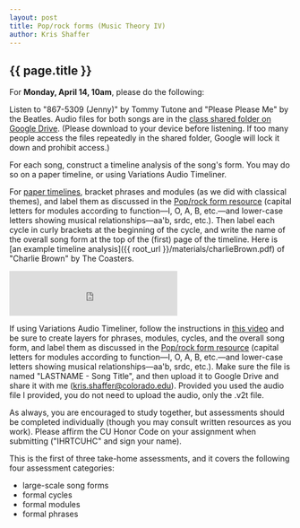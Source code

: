 ```yaml
---
layout: post
title: Pop/rock forms (Music Theory IV) 
author: Kris Shaffer
---
```


## {{ page.title }} ##

For **Monday, April 14, 10am**, please do the following:

Listen to "867-5309 (Jenny)" by Tommy Tutone and "Please Please Me" by the Beatles. Audio files for both songs are in the [class shared folder on Google Drive](https://drive.google.com/a/colorado.edu/folderview?id=0B9o4hmKNoi6cVzE0N3hFNmlibUE&usp=sharing). (Please download to your device before listening. If too many people access the files repeatedly in the shared folder, Google will lock it down and prohibit access.)

For each song, construct a timeline analysis of the song's form. You may do so on a paper timeline, or using Variations Audio Timeliner.

For [paper timelines](http://courses.shaffermusic.com/materials/timeline-blank.pdf), bracket phrases and modules (as we did with classical themes), and label them as discussed in the [Pop/rock form resource](http://kris.shaffermusic.com/musicianship/popRockForm.html) (capital letters for modules according to function—I, O, A, B, etc.—and lower-case letters showing musical relationships—aa'b, srdc, etc.). Then label each cycle in curly brackets at the beginning of the cycle, and write the name of the overall song form at the top of the (first) page of the timeline. Here is [an example timeline analysis]({{ root_url }}/materials/charlieBrown.pdf) of "Charlie Brown" by The Coasters.

<iframe src="https://embed.spotify.com/?uri=spotify:track:6IZ8Yy58OhCOAizaGWNsTg" width="300" height="80" frameborder="0" allowtransparency="true"></iframe>

If using Variations Audio Timeliner, follow the instructions in [this video](http://kris.shaffermusic.com/musicianship/VAT.html) and be sure to create layers for phrases, modules, cycles, and the overall song form, and label them as discussed in the [Pop/rock form resource](http://kris.shaffermusic.com/musicianship/popRockForm.html) (capital letters for modules according to function—I, O, A, B, etc.—and lower-case letters showing musical relationships—aa'b, srdc, etc.). Make sure the file is named "LASTNAME - Song Title", and then upload it to Google Drive and share it with me (kris.shaffer@colorado.edu). Provided you used the audio file I provided, you do not need to upload the audio, only the .v2t file.

As always, you are encouraged to study together, but assessments should be completed individually (though you may consult written resources as you work). Please affirm the CU Honor Code on your assignment when submitting ("IHRTCUHC" and sign your name).

This is the first of three take-home assessments, and it covers the following four assessment categories:

- large-scale song forms  
- formal cycles  
- formal modules  
- formal phrases
